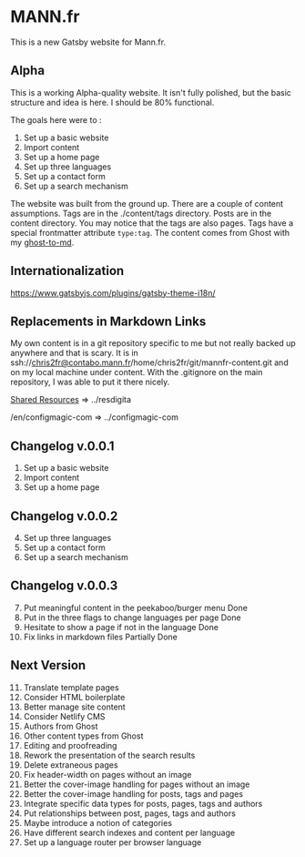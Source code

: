 # MANN.fr

This is a new Gatsby website for Mann.fr.

## Alpha

This is a working Alpha-quality website. It isn't fully polished, but the basic structure and idea is here. I should be 80% functional.

The goals here were to :

1. Set up a basic website
2. Import content
3. Set up a home page
4. Set up three languages
5. Set up a contact form
6. Set up a search mechanism

The website was built from the ground up. There are a couple of content assumptions. Tags are in the ./content/tags directory. Posts are in the content directory. You may notice that the tags are also pages. Tags have a special frontmatter attribute `type:tag`. The content comes from Ghost with my [ghost-to-md](https://github.com/chris2fr/ghost-to-md).

## Internationalization

https://www.gatsbyjs.com/plugins/gatsby-theme-i18n/

## Replacements in Markdown Links

My own content is in a git repository specific to me but not really backed up anywhere and that is scary. It is in ssh://chris2fr@contabo.mann.fr/home/chris2fr/git/mannfr-content.git and on my local machine under content. With the .gitignore on the main repository, I was able to put it there nicely. 

[Shared Resources](https://www.mann.fr/en/realizations/drawing-board/resdigita/)  => ../resdigita

/en/configmagic-com => ../configmagic-com

## Changelog v.0.0.1

1. Set up a basic website
2. Import content
3. Set up a home page

## Changelog v.0.0.2

4. Set up three languages
5. Set up a contact form
6. Set up a search mechanism

## Changelog v.0.0.3

7. Put meaningful content in the peekaboo/burger menu Done
3. Put in the three flags to change languages per page Done
4. Hesitate to show a page if not in the language Done
11. Fix links in markdown files Partially Done

## Next Version

11. Translate template pages
9. Consider HTML boilerplate
5. Better manage site content
6. Consider Netlify CMS
7. Authors from Ghost
8. Other content types from Ghost
9. Editing and proofreading
11. Rework the presentation of the search results 
1. Delete extraneous pages
2. Fix header-width on pages without an image
3. Better the cover-image handling for pages without an image
4. Better the cover-image handling for posts, tags and pages
12. Integrate specific data types for posts, pages, tags and authors 
13. Put relationships between post, pages, tags and authors
14. Maybe introduce a notion of categories
15. Have different search indexes and content per language
17. Set up a language router per browser language